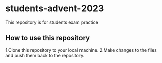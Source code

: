 # students-advent-2023
This repository is for students exam practice

## How to use this repository
1.Clone this repository to your local machine. 
2.Make changes to the files and push them back to the repository.

```bash
